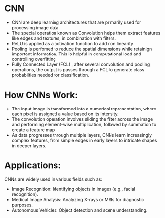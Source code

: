 CNN
==========
* CNN are deep learning architectures that are primarily used for processing image data. 
* The special operation known as Convolution helps them extract features like edges and textures, in combination with filters.
* ReLU is applied as a activation function to add non linearity
* Pooling is perfomed to reduce the spatial dimensions while retainign important information. This is helpful in computational load and controlling overfitting
* Fully Connected Layer (FCL) , after several convolution and pooling operations, the output is passes through a FCL to generate class probabilties needed for classification.

How CNNs Work:
==========
* The input image is transformed into a numerical representation, where each pixel is assigned a value based on its intensity.
* The convolution operation involves sliding the filter across the image and performing element-wise multiplication, followed by summation to create a feature map.
* As data progresses through multiple layers, CNNs learn increasingly complex features, from simple edges in early layers to intricate shapes in deeper layers.

Applications:
==========
CNNs are widely used in various fields such as:
* Image Recognition: Identifying objects in images (e.g., facial recognition).
* Medical Image Analysis: Analyzing X-rays or MRIs for diagnostic purposes.
* Autonomous Vehicles: Object detection and scene understanding.
